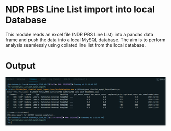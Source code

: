 # NDR PBS Line List import into local Database
This module reads an excel file (NDR PBS Line List) into a pandas data frame and push the data into a local MySQL database. The aim is to perform analysis seamlessly using collated line list from the local database.

# Output

![pbs_linelist_mysql_import](./pbs_linelist_import.png "NDR PBS Line List importer.")